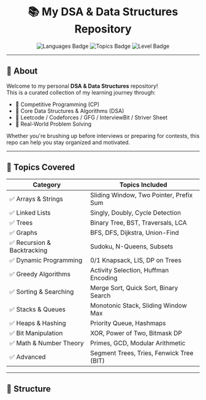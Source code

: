 <h1 align="center">📚 My DSA & Data Structures Repository</h1>

<p align="center">
  <img src="https://img.shields.io/badge/Language-C++%20%7C%20Java%20%7C%20Python-blue" alt="Languages Badge" />
  <img src="https://img.shields.io/badge/Topics-DSA%20%7C%20CP%20%7C%20System%20Design-brightgreen" alt="Topics Badge" />
  <img src="https://img.shields.io/badge/Level-Beginner--to--Advanced-orange" alt="Level Badge" />
</p>

---

## 🚀 About

Welcome to my personal **DSA & Data Structures** repository!  
This is a curated collection of my learning journey through:

- 📌 Competitive Programming (CP)
- 📌 Core Data Structures & Algorithms (DSA)
- 📌 Leetcode / Codeforces / GFG / InterviewBit / Striver Sheet
- 📌 Real-World Problem Solving

Whether you're brushing up before interviews or preparing for contests, this repo can help you stay organized and motivated.

---

## 🧠 Topics Covered

| Category         | Topics Included |
|------------------|------------------|
| ✅ Arrays & Strings | Sliding Window, Two Pointer, Prefix Sum |
| ✅ Linked Lists     | Singly, Doubly, Cycle Detection |
| ✅ Trees            | Binary Tree, BST, Traversals, LCA |
| ✅ Graphs           | BFS, DFS, Dijkstra, Union-Find |
| ✅ Recursion & Backtracking | Sudoku, N-Queens, Subsets |
| ✅ Dynamic Programming | 0/1 Knapsack, LIS, DP on Trees |
| ✅ Greedy Algorithms | Activity Selection, Huffman Encoding |
| ✅ Sorting & Searching | Merge Sort, Quick Sort, Binary Search |
| ✅ Stacks & Queues | Monotonic Stack, Sliding Window Max |
| ✅ Heaps & Hashing | Priority Queue, Hashmaps |
| ✅ Bit Manipulation | XOR, Power of Two, Bitmask DP |
| ✅ Math & Number Theory | Primes, GCD, Modular Arithmetic |
| ✅ Advanced | Segment Trees, Tries, Fenwick Tree (BIT) |

---

## 🧩 Structure


